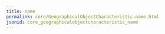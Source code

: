 ```yaml
---
title: name
permalink: core/GeographicalObjectCharacteristic.name.html
jsonid: core_geographicalobjectcharacteristic_name
---
```

